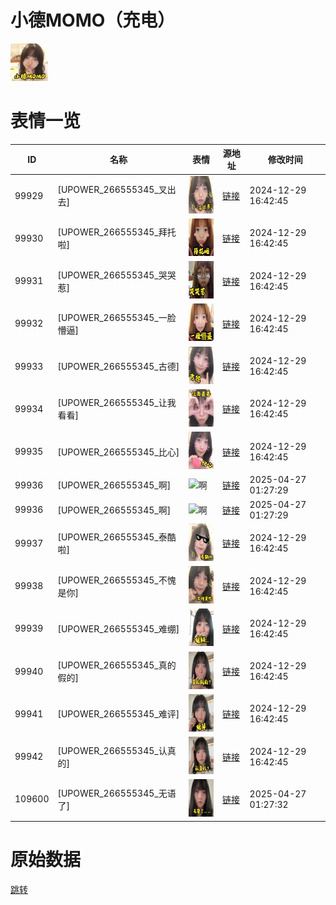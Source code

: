 # 小德MOMO（充电）

<img src="./cover.png" height="60" alt="cover" />

# 表情一览

|ID|名称|表情|源地址|修改时间|
|----|----|----|----|----|
|99929|[UPOWER_266555345_叉出去]|<img src="./pic/099929_%5BUPOWER_266555345_叉出去%5D.png" height="60" alt="叉出去"/>|[链接](https://i0.hdslb.com/bfs/garb/c440d49e91c35dff533623073a16b986743cd6cf.png)|2024-12-29 16:42:45|
|99930|[UPOWER_266555345_拜托啦]|<img src="./pic/099930_%5BUPOWER_266555345_拜托啦%5D.png" height="60" alt="拜托啦"/>|[链接](https://i0.hdslb.com/bfs/garb/bee87ae02d65b248c2ce4dad9eea8222bcd88fbd.png)|2024-12-29 16:42:45|
|99931|[UPOWER_266555345_哭哭惹]|<img src="./pic/099931_%5BUPOWER_266555345_哭哭惹%5D.png" height="60" alt="哭哭惹"/>|[链接](https://i0.hdslb.com/bfs/garb/82a1e94be8aff9e7bcb570b517372e0e6d758ace.png)|2024-12-29 16:42:45|
|99932|[UPOWER_266555345_一脸懵逼]|<img src="./pic/099932_%5BUPOWER_266555345_一脸懵逼%5D.png" height="60" alt="一脸懵逼"/>|[链接](https://i0.hdslb.com/bfs/garb/e1836181923d1b9d8d7865489ec8b44e98067a1f.png)|2024-12-29 16:42:45|
|99933|[UPOWER_266555345_古德]|<img src="./pic/099933_%5BUPOWER_266555345_古德%5D.png" height="60" alt="古德"/>|[链接](https://i0.hdslb.com/bfs/garb/25abe1c4d924c3b83ea4d8ebf69c27426674813c.png)|2024-12-29 16:42:45|
|99934|[UPOWER_266555345_让我看看]|<img src="./pic/099934_%5BUPOWER_266555345_让我看看%5D.png" height="60" alt="让我看看"/>|[链接](https://i0.hdslb.com/bfs/garb/d1f82658a7059709b2160e035ee2363160bcc1e1.png)|2024-12-29 16:42:45|
|99935|[UPOWER_266555345_比心]|<img src="./pic/099935_%5BUPOWER_266555345_比心%5D.png" height="60" alt="比心"/>|[链接](https://i0.hdslb.com/bfs/garb/1eba5d0e386c9c53a55ecca7753275c55180a972.png)|2024-12-29 16:42:45|
|99936|[UPOWER_266555345_啊]|<img src="./pic/099936_%5BUPOWER_266555345_啊%5D.png" height="60" alt="啊"/>|[链接](https://i0.hdslb.com/bfs/garb/4276c400ef88f8ceed5324b3a100e9630dca1674.png)|2025-04-27 01:27:29|
|99936|[UPOWER_266555345_啊]|<img src="./pic/099936_%5BUPOWER_266555345_啊%5D.png" height="60" alt="啊"/>|[链接](https://i0.hdslb.com/bfs/garb/4276c400ef88f8ceed5324b3a100e9630dca1674.png)|2025-04-27 01:27:29|
|99937|[UPOWER_266555345_泰酷啦]|<img src="./pic/099937_%5BUPOWER_266555345_泰酷啦%5D.png" height="60" alt="泰酷啦"/>|[链接](https://i0.hdslb.com/bfs/garb/a63e6ffa79a4f51c49ee571d35ab5130c0bf584e.png)|2024-12-29 16:42:45|
|99938|[UPOWER_266555345_不愧是你]|<img src="./pic/099938_%5BUPOWER_266555345_不愧是你%5D.png" height="60" alt="不愧是你"/>|[链接](https://i0.hdslb.com/bfs/garb/2a7c66a6f37e38c3f58d950b70eecb1a34561ef0.png)|2024-12-29 16:42:45|
|99939|[UPOWER_266555345_难绷]|<img src="./pic/099939_%5BUPOWER_266555345_难绷%5D.png" height="60" alt="难绷"/>|[链接](https://i0.hdslb.com/bfs/garb/21c81329a43efb076d3d65dcca4fa1d3661216d3.png)|2024-12-29 16:42:45|
|99940|[UPOWER_266555345_真的假的]|<img src="./pic/099940_%5BUPOWER_266555345_真的假的%5D.png" height="60" alt="真的假的"/>|[链接](https://i0.hdslb.com/bfs/garb/d69087c3a7385757ea9627d46bfa4f85755eb44e.png)|2024-12-29 16:42:45|
|99941|[UPOWER_266555345_难评]|<img src="./pic/099941_%5BUPOWER_266555345_难评%5D.png" height="60" alt="难评"/>|[链接](https://i0.hdslb.com/bfs/garb/8c0fe2bd20edc8832f68c1558cd76635387b5f7b.png)|2024-12-29 16:42:45|
|99942|[UPOWER_266555345_认真的]|<img src="./pic/099942_%5BUPOWER_266555345_认真的%5D.png" height="60" alt="认真的"/>|[链接](https://i0.hdslb.com/bfs/garb/796aa26a2c9ebee0d93ea5479fd74dfefb33d1a8.png)|2024-12-29 16:42:45|
|109600|[UPOWER_266555345_无语了]|<img src="./pic/109600_%5BUPOWER_266555345_无语了%5D.png" height="60" alt="无语了"/>|[链接](https://i0.hdslb.com/bfs/garb/353681621142988266504f58e605164b9fdcf199.png)|2025-04-27 01:27:32|

# 原始数据

[跳转](./raw.json)

